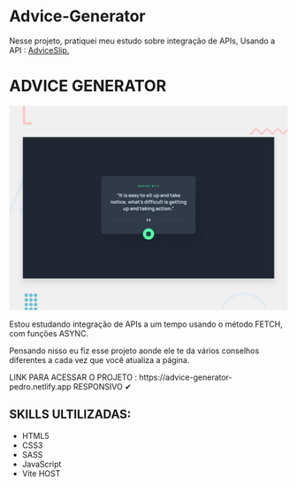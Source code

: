 # Advice-Generator
Nesse projeto, pratiquei meu estudo sobre integração de APIs, Usando a API : <a href="https://api.adviceslip.com/">AdviceSlip.</a>

<h1>ADVICE GENERATOR</h1>

![Design preview for the Advice generator app coding challenge](./images/desktop-preview.jpg)


<p>Estou estudando integração de APIs a um tempo usando o método FETCH, com funções ASYNC.</p>
<p>Pensando nisso eu fiz esse projeto aonde ele te da vários conselhos diferentes a cada vez que você atualiza a página.</p>
<p> LINK PARA ACESSAR O PROJETO : https://advice-generator-pedro.netlify.app RESPONSIVO ✔


<h2>SKILLS ULTILIZADAS:</h2>
<ul>
<li> HTML5
<li> CSS3
<li> SASS
<li> JavaScript
<li> Vite HOST
</ul>
